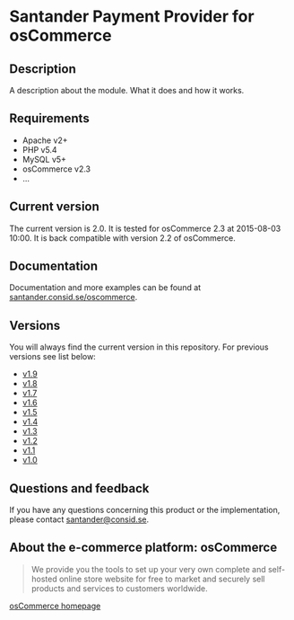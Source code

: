 # Santander Payment Provider for osCommerce

## Description
A description about the module. What it does and how it works.

## Requirements
* Apache v2+
* PHP v5.4
* MySQL v5+
* osCommerce v2.3
* ...

## Current version
The current version is 2.0. It is tested for osCommerce 2.3 at 2015-08-03 10:00.
It is back compatible with version 2.2 of osCommerce.

## Documentation
Documentation and more examples can be found at
[santander.consid.se/oscommerce](http://santander.consid.se/oscommerce).

## Versions
You will always find the current version in this repository. For previous versions see list below:
* [v1.9](https://github.com/SantanderApps/SantanderPaymentProviderOscommerce-1.9)
* [v1.8](https://github.com/SantanderApps/SantanderPaymentProviderOscommerce-1.8)
* [v1.7](https://github.com/SantanderApps/SantanderPaymentProviderOscommerce-1.7)
* [v1.6](https://github.com/SantanderApps/SantanderPaymentProviderOscommerce-1.6)
* [v1.5](https://github.com/SantanderApps/SantanderPaymentProviderOscommerce-1.5)
* [v1.4](https://github.com/SantanderApps/SantanderPaymentProviderOscommerce-1.4)
* [v1.3](https://github.com/SantanderApps/SantanderPaymentProviderOscommerce-1.3)
* [v1.2](https://github.com/SantanderApps/SantanderPaymentProviderOscommerce-1.2)
* [v1.1](https://github.com/SantanderApps/SantanderPaymentProviderOscommerce-1.1)
* [v1.0](https://github.com/SantanderApps/SantanderPaymentProviderOscommerce-1.0)

## Questions and feedback
If you have any questions concerning this product or the implementation, please contact [santander@consid.se](mailto:santander@consid.se).

## About the e-commerce platform: osCommerce
> We provide you the tools to set up your very own complete and self-hosted online store website for free to market and securely sell products and services to customers worldwide.

[osCommerce homepage](http://www.oscommerce.com)